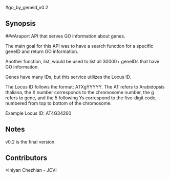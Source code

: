 #go_by_geneid_v0.2

## Synopsis

###Araport API that serves GO information about genes.

The main goal for this API was to have a search function for a specific geneID and return GO information.

Another function, list, would be used to list all 30000+ geneIDs that have GO information.

Genes have many IDs, but this service utilizes the Locus ID.

The Locus ID follows the format: ATXgYYYYY. The AT refers to Arabidopsis thaliana, the X number corresponds to the chromosome number, the g refers to gene, and the 5 following Ys correspond to the five-digit code, numbered from top to bottom of the chromosome.

Example Locus ID: AT4G34260

## Notes

v0.2 is the final version.

## Contributors

*Iniyan Chezhian - JCVI
